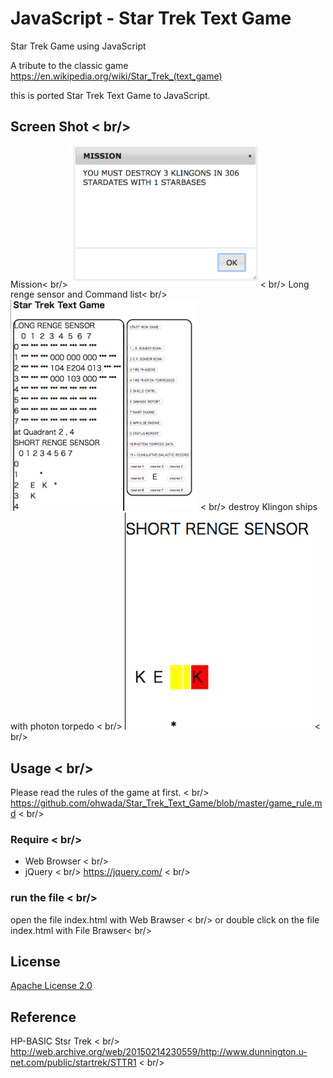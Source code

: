 # JavaScript - Star Trek Text Game

Star Trek Game using  JavaScript <br/>

A tribute to the classic game <br/>
https://en.wikipedia.org/wiki/Star_Trek_(text_game)  <br/>

this is ported Star Trek Text Game to  JavaScript. <br/>

## Screen Shot < br/>
Mission< br/>
<img src="https://github.com/ohwada/Star_Trek_Text_Game/blob/master/javascript/docs/screenshot_js_mission.png" width="300" />  < br/>
Long renge sensor and Command list< br/>
<img src="https://github.com/ohwada/Star_Trek_Text_Game/blob/master/javascript/docs/screenshot_javascript.png" width="300" />  < br/>
destroy Klingon ships with photon torpedo < br/>
<img src="https://github.com/ohwada/Star_Trek_Text_Game/blob/master/javascript/docs/screenshot_js_torpedo.png" width="300" />  < br/>

## Usage < br/>
Please read the rules of the game at first.  < br/>
https://github.com/ohwada/Star_Trek_Text_Game/blob/master/game_rule.md < br/>

### Require < br/>
- Web Browser < br/>
- jQuery < br/>
https://jquery.com/ < br/>

### run the file < br/>
open the file index.html with Web Brawser < br/>
or double click on the file index.html with File Brawser< br/>

## License 
[Apache License 2.0](https://www.apache.org/licenses/LICENSE-2.0)

## Reference
HP-BASIC Stsr Trek  < br/>
http://web.archive.org/web/20150214230559/http://www.dunnington.u-net.com/public/startrek/STTR1  < br/>

